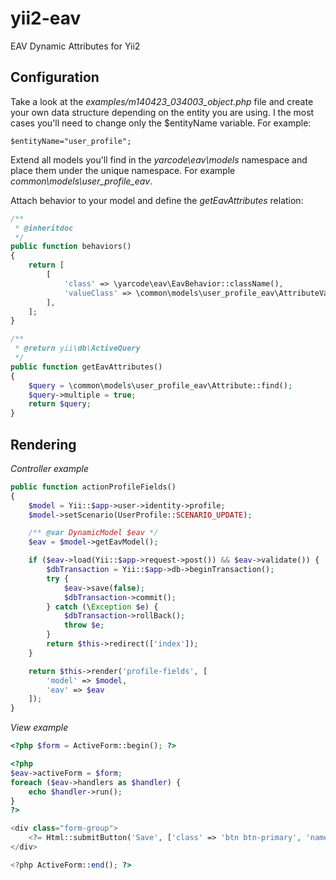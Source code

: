 yii2-eav
========

EAV Dynamic Attributes for Yii2

## Configuration ##

Take a look at the *examples/m140423_034003_object.php* file and create your own data structure depending on the entity you are using.
I the most cases you'll need to change only the $entityName variable. For example: 

```
$entityName="user_profile";
```

Extend all models you'll find in the *yarcode\eav\models* namespace and place them under the unique namespace.
For example *common\models\user_profile_eav*.

Attach behavior to your model and define the *getEavAttributes* relation:

```php
/**
 * @inheritdoc
 */
public function behaviors()
{
    return [
        [
            'class' => \yarcode\eav\EavBehavior::className(),
            'valueClass' => \common\models\user_profile_eav\AttributeValue::className(),
        ],
    ];
}

/**
 * @return yii\db\ActiveQuery
 */
public function getEavAttributes()
{
    $query = \common\models\user_profile_eav\Attribute::find();
    $query->multiple = true;
    return $query;
}
```

## Rendering

*Controller example*
```php
public function actionProfileFields()
{
    $model = Yii::$app->user->identity->profile;
    $model->setScenario(UserProfile::SCENARIO_UPDATE);

    /** @var DynamicModel $eav */
    $eav = $model->getEavModel();

    if ($eav->load(Yii::$app->request->post()) && $eav->validate()) {
        $dbTransaction = Yii::$app->db->beginTransaction();
        try {
            $eav->save(false);
            $dbTransaction->commit();
        } catch (\Exception $e) {
            $dbTransaction->rollBack();
            throw $e;
        }
        return $this->redirect(['index']);
    }

    return $this->render('profile-fields', [
        'model' => $model,
        'eav' => $eav
    ]);
}
```
*View example*
```php
<?php $form = ActiveForm::begin(); ?>

<?php
$eav->activeForm = $form;
foreach ($eav->handlers as $handler) {
    echo $handler->run();
}
?>

<div class="form-group">
    <?= Html::submitButton('Save', ['class' => 'btn btn-primary', 'name' => 'save-button']) ?>
</div>

<?php ActiveForm::end(); ?>
```
